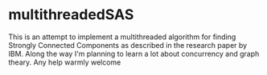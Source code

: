 multithreadedSAS
================
This is an attempt to implement a multithreaded algorithm for finding Strongly Connected Components as described in the research paper by IBM. Along the way I'm planning to learn a lot about concurrency and graph theary. Any help warmly welcome
